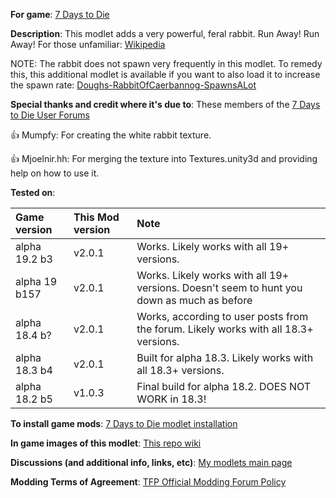 **For game**: [7 Days to Die](https://7daystodie.com)

**Description**: This modlet adds a very powerful, feral rabbit.  Run Away! Run Away!
For those unfamiliar: [Wikipedia](https://en.wikipedia.org/wiki/Rabbit_of_Caerbannog)

NOTE: The rabbit does not spawn very frequently in this modlet. To remedy this, this additional modlet is available if you want to also load it to increase the spawn rate:
[Doughs-RabbitOfCaerbannog-SpawnsALot](https://github.com/doughphunghus/Doughs-RabbitOfCaerbannog-SpawnsALot)

**Special thanks and credit where it's due to**:
These members of the [7 Days to Die User Forums](https://7daystodie.com/forums)

:+1: Mumpfy: For creating the white rabbit texture.

:+1: Mjoelnir.hh: For merging the texture into Textures.unity3d and providing help on how to use it.

**Tested on**:

| Game version | This Mod version  | Note |
| :------------ | :------------- | :------------- |
| alpha 19.2 b3 | v2.0.1 | Works.  Likely works with all 19+ versions. |
| alpha 19 b157 | v2.0.1 | Works.  Likely works with all 19+ versions. Doesn't seem to hunt you down as much as before |
| alpha 18.4 b? | v2.0.1 | Works, according to user posts from the forum. Likely works with all 18.3+ versions. |
| alpha 18.3 b4 | v2.0.1 | Built for alpha 18.3. Likely works with all 18.3+ versions.|
| alpha 18.2 b5 | v1.0.3 | Final build for alpha 18.2. DOES NOT WORK in 18.3! |

**To install game mods**: [7 Days to Die modlet installation](https://gist.github.com/doughphunghus/a1907c5f63b5fe79bd823965328f25bf)

**In game images of this modlet**: [This repo wiki](../../wiki)

**Discussions (and additional info, links, etc)**: [My modlets main page](https://community.7daystodie.com/topic/17197-doughs-modlets/)

**Modding Terms of Agreement**: [TFP Official Modding Forum Policy ](https://community.7daystodie.com/topic/4189-tfp-official-modding-forum-policy/)
